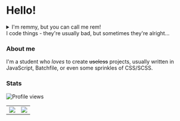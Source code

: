 # Hello!
<details>
  <summary>I'm remmy, but you can call me rem!</summary>
  
  <b>Not to be confused with REM, as in the comment in Batchfile, or R.E.M, the rock band, or rem, as in the unit of measurement in CSS/SCSS, or even REM, the stage of sleep.</b>
</details>
I code things - they're usually bad, but sometimes they're alright...

### About me
I'm a student who *loves* to create ~~useless~~ projects, usually written in JavaScript, Batchfile, or even some sprinkles of CSS/SCSS.

### Stats 

![Profile views](https://komarev.com/ghpvc/?username=rem-my)
<table>
  <tr>
    <td align="center" style="padding=0;width=50%;">
      <img src="https://github-readme-stats.vercel.app/api/?username=rem-my&show_icons=true&hide_border=true&hide_title=true&count_private=true&theme=dracula" />
    </td>
    <td align="center" style="padding=0;width=50%;">
      <img src="https://github-readme-stats.quantumlytangled.vercel.app/api/top-langs/?username=rem-my&layout=compact&show_icons=true&hide_border=true&count_private=true&theme=dracula" />
    </td>
  </tr>
</table>
